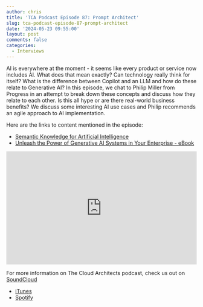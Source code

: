 ```yaml
---
author: chris
title: 'TCA Podcast Episode 87: Prompt Architect'
slug: tca-podcast-episode-87-prompt-architect
date: '2024-05-23 09:55:00'
layout: post
comments: false
categories:
  - Interviews
---
```

AI is everywhere at the moment - it seems like every product or service now includes AI. What does that mean exactly? Can technology really think for itself? What is the difference between Copilot and an LLM and how do these relate to Generative AI? In this episode, we chat to Philip Miller from Progress in an attempt to break down these concepts and discuss how they relate to each other. Is this all hype or are there real-world business benefits? We discuss some interesting AI use cases and Philip recommends an agile approach to AI implementation.

Here are the links to content mentioned in the episode:

*   [Semantic Knowledge for Artificial Intelligence](https://www.progress.com/semaphore/solutions/ai)
*   [Unleash the Power of Generative AI Systems in Your Enterprise - eBook](https://www.progress.com/resources/papers/unleash-the-power-of-generative-ai-systems-in-your-enterprise)

<p><iframe width="100%" height="300" scrolling="no" frameborder="no" allow="autoplay" src="https://w.soundcloud.com/player/?url=https%3A//api.soundcloud.com/tracks/1829049768&color=%23ff5500&auto_play=false&hide_related=false&show_comments=true&show_user=true&show_reposts=false&show_teaser=true&visual=true"></iframe></p>

For more information on The Cloud Architects podcast, check us out on [SoundCloud](https://soundcloud.com/thecloudarchitects/)

*   [iTunes](https://itunes.apple.com/us/podcast/the-cloud-architects-podcast/id1264479296?mt=2)
*   [Spotify](https://open.spotify.com/show/1GIpALJ9upyupGLLGIbUBD)
